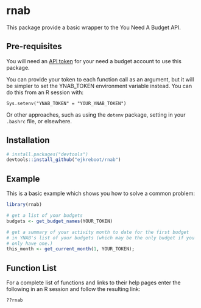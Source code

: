 
# rnab

<!-- badges: start -->
<!-- badges: end -->

This package provide a basic wrapper to the You Need A Budget API.

## Pre-requisites

You will need an [API token](https://api.youneedabudget.com/#quick-start) for your need a budget account to use this package.

You can provide your token to each function call as an argument, but it will 
be simpler to set the YNAB_TOKEN environment variable instead. You can do 
this from an R session with:

```
Sys.setenv("YNAB_TOKEN" = "YOUR_YNAB_TOKEN")

```

Or other approaches, such as using the `dotenv` package, setting in your 
`.bashrc` file, or elsewhere.


## Installation

``` r
# install.packages("devtools")
devtools::install_github("ejkreboot/rnab")
```

## Example

This is a basic example which shows you how to solve a common problem:

``` r
library(rnab)

# get a list of your budgets
budgets <- get_budget_names(YOUR_TOKEN)

# get a summary of your activity month to date for the first budget 
# in YNAB's list of your budgets (which may be the only budget if you 
# only have one.)
this_month <- get_current_month(1, YOUR_TOKEN);

```

## Function List

For a complete list of functions and links to their help pages enter the 
following in an R session and follow the resulting link:

```
??rnab
```


